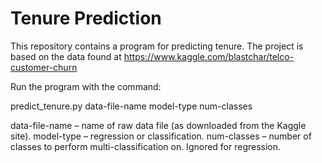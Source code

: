 # Tenure Prediction

This repository contains a program for predicting tenure.
The project is based on the data found at https://www.kaggle.com/blastchar/telco-customer-churn 

Run the program with the command:

predict_tenure.py data-file-name model-type num-classes
  
data-file-name – name of raw data file (as downloaded from the Kaggle site).
model-type – regression or classification.
num-classes – number of classes to perform multi-classification on. Ignored for regression.

